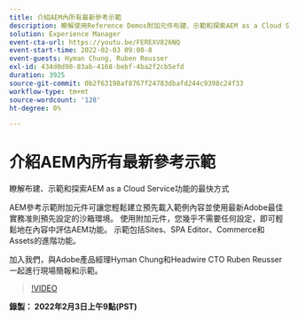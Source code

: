 ```yaml
---
title: 介紹AEM內所有最新參考示範
description: 瞭解使用Reference Demos附加元件布建、示範和探索AEM as a Cloud Service功能的最快方式。
solution: Experience Manager
event-cta-url: https://youtu.be/FEREXV826NQ
event-start-time: 2022-02-03 09:00-8
event-guests: Hyman Chung, Ruben Reusser
exl-id: 434d0d98-83ab-4168-bebf-4ba2f2cb5efd
duration: 3925
source-git-commit: 0b2f63198af8767f24783dbafd244c9398c24f33
workflow-type: tm+mt
source-wordcount: '128'
ht-degree: 0%

---
```


# 介紹AEM內所有最新參考示範

瞭解布建、示範和探索AEM as a Cloud Service功能的最快方式

AEM參考示範附加元件可讓您輕鬆建立預先載入範例內容並使用最新Adobe最佳實務准則預先設定的沙箱環境。 使用附加元件，您幾乎不需要任何設定，即可輕鬆地在內容中評估AEM功能。 示範包括Sites、SPA Editor、Commerce和Assets的進階功能。

加入我們，與Adobe產品經理Hyman Chung和Headwire CTO Ruben Reusser一起進行現場簡報和示範。

>[!VIDEO](https://video.tv.adobe.com/v/340236/?quality=12&learn=on)

**錄製： 2022年2月3日上午9點(PST)**

